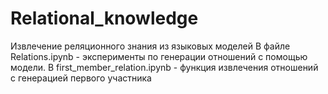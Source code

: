 # Relational_knowledge
Извлечение реляционного знания из языковых моделей
В файле Relations.ipynb - эксперименты по генерации отношений с помощью модели. В first_member_relation.ipynb - функция извлечения отношений с генерацией первого участника
